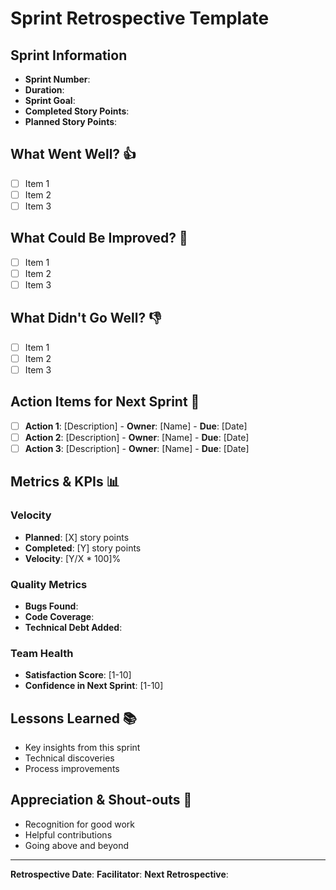 # Sprint Retrospective Template

## Sprint Information
- **Sprint Number**: 
- **Duration**: 
- **Sprint Goal**: 
- **Completed Story Points**: 
- **Planned Story Points**: 

## What Went Well? 👍
- [ ] Item 1
- [ ] Item 2
- [ ] Item 3

## What Could Be Improved? 🤔
- [ ] Item 1
- [ ] Item 2
- [ ] Item 3

## What Didn't Go Well? 👎
- [ ] Item 1
- [ ] Item 2
- [ ] Item 3

## Action Items for Next Sprint 🎯
- [ ] **Action 1**: [Description] - **Owner**: [Name] - **Due**: [Date]
- [ ] **Action 2**: [Description] - **Owner**: [Name] - **Due**: [Date]
- [ ] **Action 3**: [Description] - **Owner**: [Name] - **Due**: [Date]

## Metrics & KPIs 📊

### Velocity
- **Planned**: [X] story points
- **Completed**: [Y] story points
- **Velocity**: [Y/X * 100]%

### Quality Metrics
- **Bugs Found**: 
- **Code Coverage**: 
- **Technical Debt Added**: 

### Team Health
- **Satisfaction Score**: [1-10]
- **Confidence in Next Sprint**: [1-10]

## Lessons Learned 📚
- Key insights from this sprint
- Technical discoveries
- Process improvements

## Appreciation & Shout-outs 🌟
- Recognition for good work
- Helpful contributions
- Going above and beyond

---

**Retrospective Date**: 
**Facilitator**: 
**Next Retrospective**: 